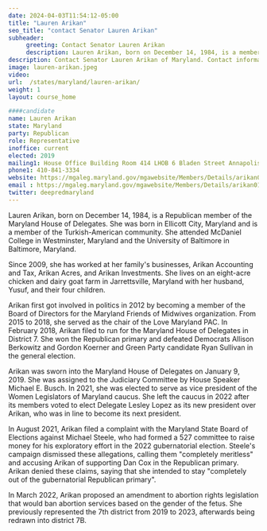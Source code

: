 ```yaml
---
date: 2024-04-03T11:54:12-05:00
title: "Lauren Arikan"
seo_title: "contact Senator Lauren Arikan"
subheader:
     greeting: Contact Senator Lauren Arikan
     description: Lauren Arikan, born on December 14, 1984, is a member of the Republican Party and an American politician serving in the Maryland House of Delegates, representing District 7B. She assumed office on January 11, 2023.
description: Contact Senator Lauren Arikan of Maryland. Contact information for Lauren Arikan includes email address, phone number, and mailing address.
image: lauren-arikan.jpeg
video:
url:  /states/maryland/lauren-arikan/
weight: 1
layout: course_home

####candidate
name: Lauren Arikan
state: Maryland
party: Republican
role: Representative
inoffice: current
elected: 2019
mailing1: House Office Building Room 414 LHOB 6 Bladen Street Annapolis, MD 21401
phone1: 410-841-3334
website: https://mgaleg.maryland.gov/mgawebsite/Members/Details/arikan01/
email : https://mgaleg.maryland.gov/mgawebsite/Members/Details/arikan01/
twitter: deepredmaryland
---
```


Lauren Arikan, born on December 14, 1984, is a Republican member of the Maryland House of Delegates. She was born in Ellicott City, Maryland and is a member of the Turkish-American community. She attended McDaniel College in Westminster, Maryland and the University of Baltimore in Baltimore, Maryland.

Since 2009, she has worked at her family's businesses, Arikan Accounting and Tax, Arikan Acres, and Arikan Investments. She lives on an eight-acre chicken and dairy goat farm in Jarrettsville, Maryland with her husband, Yusuf, and their four children.

Arikan first got involved in politics in 2012 by becoming a member of the Board of Directors for the Maryland Friends of Midwives organization. From 2015 to 2018, she served as the chair of the Love Maryland PAC. In February 2018, Arikan filed to run for the Maryland House of Delegates in District 7. She won the Republican primary and defeated Democrats Allison Berkowitz and Gordon Koerner and Green Party candidate Ryan Sullivan in the general election.

Arikan was sworn into the Maryland House of Delegates on January 9, 2019. She was assigned to the Judiciary Committee by House Speaker Michael E. Busch. In 2021, she was elected to serve as vice president of the Women Legislators of Maryland caucus. She left the caucus in 2022 after its members voted to elect Delegate Lesley Lopez as its new president over Arikan, who was in line to become its next president.

In August 2021, Arikan filed a complaint with the Maryland State Board of Elections against Michael Steele, who had formed a 527 committee to raise money for his exploratory effort in the 2022 gubernatorial election. Steele's campaign dismissed these allegations, calling them "completely meritless" and accusing Arikan of supporting Dan Cox in the Republican primary. Arikan denied these claims, saying that she intended to stay "completely out of the gubernatorial Republican primary".

In March 2022, Arikan proposed an amendment to abortion rights legislation that would ban abortion services based on the gender of the fetus. She previously represented the 7th district from 2019 to 2023, afterwards being redrawn into district 7B.
